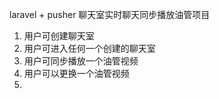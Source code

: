 laravel + pusher 聊天室实时聊天同步播放油管项目
1. 用户可创建聊天室
2. 用户可进入任何一个创建的聊天室
3. 用户可同步播放一个油管视频
4. 用户可以更换一个油管视频
5. 
